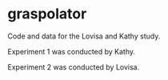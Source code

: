 # graspolator
Code and data for the Lovisa and Kathy study.

Experiment 1 was conducted by Kathy.

Experiment 2 was conducted by Lovisa. 
